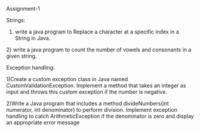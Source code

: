 Assignment-1

Strings:

1) write a java program to Replace a character at a specific index in a String in Java.

2} write a java program to count the number of vowels and consonants in a given string.

Exception handling:

1)Create a custom exception class in Java named CustomValidationException. Implement a method that takes an integer as input and throws this custom exception if the number is negative.

2)Write a Java program that includes a method divideNumbers(int numerator, int denominator) to perform division. Implement exception handling to catch ArithmeticException if the denominator is zero and display an appropriate error message


